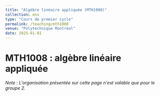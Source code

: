 ```yaml
---
title: "Algèbre linéaire appliquée (MTH1008)"
collection: ens
type: "Cours de premier cycle"
permalink: /teaching/mth1008
venue: "Polytechnique Montréal"
date: 2025-01-01
---
```


# MTH1008 : algèbre linéaire appliquée

*Note : L'organisation présentée sur cette page n'est valable que pour le groupe 2.*
